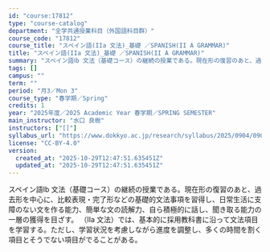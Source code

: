 ```yaml
---
id: "course:17812"
type: "course-catalog"
department: "全学共通授業科目（外国語科目群）"
course_code: "17812"
course_title: "スペイン語(IIa 文法)_基礎 ／SPANISH(II A GRAMMAR)"
title: "スペイン語(IIa 文法)_基礎 ／SPANISH(II A GRAMMAR)"
summary: "スペイン語Ⅰb 文法（基礎コース）の継続の授業である。現在形の復習のあと、過去形を中心に、比較表現・完了形などの基礎的文法事項を習得し、日常生活に支障のない文を作る能力、簡単な文の読解力、自ら積極的に話し、聞き取る能力の一層の獲得を目ざす。…"
tags: []
campus: ""
term: ""
period: "月3／Mon 3"
course_type: "春学期／Spring"
credits: 1
year: "2025年度／2025 Academic Year 春学期／SPRING SEMESTER"
main_instructor: "水口 良樹"
instructors: ["[]"]
syllabus_url: "https://www.dokkyo.ac.jp/research/syllabus/2025/0904/0904_17812_ja_JP.html"
license: "CC-BY-4.0"
version:
  created_at: "2025-10-29T12:47:51.635451Z"
  updated_at: "2025-10-29T12:47:51.635451Z"
---
```

スペイン語Ⅰb 文法（基礎コース）の継続の授業である。現在形の復習のあと、過去形を中心に、比較表現・完了形などの基礎的文法事項を習得し、日常生活に支障のない文を作る能力、簡単な文の読解力、自ら積極的に話し、聞き取る能力の一層の獲得を目ざす。 （Ⅱa 文法）では、基本的に採用教科書に沿って文法項目を学習する。ただし、学習状況を考慮しながら進度を調整し、多くの時間を割く項目とそうでない項目がでることがある。
